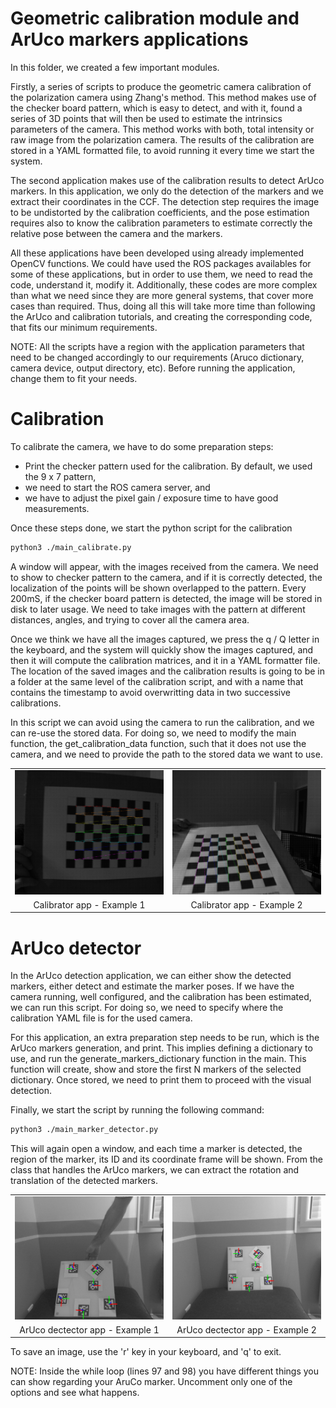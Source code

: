 # Geometric calibration module and ArUco markers applications
In this folder, we created a few important modules.

Firstly, a series of scripts to produce the geometric camera calibration of the
polarization camera using Zhang's method.  This method makes use of the checker
board pattern, which is easy to detect, and with it, found a series of 3D points
that will then be used to estimate the intrinsics parameters of the camera. This
method works with both, total intensity or raw image from the polarization
camera. The results of the calibration are stored in a YAML formatted file, to
avoid running it every time we start the system.

The second application makes use of the calibration results to detect ArUco
markers. In this application, we only do the detection of the markers and we
extract their coordinates in the CCF. The detection step requires the image to
be undistorted by the calibration coefficients, and the pose estimation requires
also to know the calibration parameters to estimate correctly the relative pose
between the camera and the markers.

All these applications have been developed using already implemented OpenCV
functions. We could have used the ROS packages availables for some of these
applications, but in order to use them, we need to read the code, understand it,
modify it.  Additionally, these codes are more complex than what we need since
they are more general systems, that cover more cases than required. Thus, doing
all this will take more time than following the ArUco and calibration tutorials,
and creating the corresponding code, that fits our minimum requirements.

NOTE: All the scripts have a region with the application parameters that need to
be changed accordingly to our requirements (Aruco dictionary, camera device,
output directory, etc). Before running the application, change them to fit your
needs.

# Calibration

To calibrate the camera, we have to do some preparation steps:
* Print the checker pattern used for the calibration. By default, we used the 9
  x 7 pattern,
* we need to start the ROS camera server, and
* we have to adjust the pixel gain / exposure time to have good measurements.

Once these steps done, we start the python script for the calibration
```bash
python3 ./main_calibrate.py
```
A window will appear, with the images received from the camera. We need to show
to checker pattern to the camera, and if it is correctly detected, the
localization of the points will be shown overlapped to the pattern. Every 200mS,
if the checker board pattern is detected, the image will be stored in disk to
later usage. We need to take images with the pattern at different distances,
angles, and trying to cover all the camera area.

Once we think we have all the images captured, we press the q / Q letter in the
keyboard, and the system will quickly show the images captured, and then it will
compute the calibration matrices, and it in a YAML formatter file. The location
of the saved images and the calibration results is going to be in a folder at
the same level of the calibration script, and with a name that contains the
timestamp to avoid overwritting data in two successive calibrations.

In this script we can avoid using the camera to run the calibration, and we can
re-use the stored data. For doing so, we need to modify the main function, the
get_calibration_data function, such that it does not use the camera, and we need
to provide the path to the stored data we want to use.

| | |
|:-------------------------:|:-------------------------:|
| <img src="readme_imgs/calibrate_app_1.png" alt="Calibrator app - Ex.1" width="320"> | <img src="readme_imgs/calibrate_app_2.png" alt="Calibrator app - Ex.2" width="320"> |
| Calibrator app - Example 1 | Calibrator app - Example 2 |

# ArUco detector
In the ArUco detection application, we can either show the detected markers,
either detect and estimate the marker poses. If we have the camera running, well
configured, and the calibration has been estimated, we can run this script. For
doing so, we need to specify where the calibration YAML file is for the used
camera.

For this application, an extra preparation step needs to be run, which is the
ArUco markers generation, and print. This implies defining a dictionary to use,
and run the generate_markers_dictionary function in the main. This function will
create, show and store the first N markers of the selected dictionary. Once
stored, we need to print them to proceed with the visual detection.

Finally, we start the script by running the following command:
```bash
python3 ./main_marker_detector.py
```

This will again open a window, and each time a marker is detected, the region
of the marker, its ID and its coordinate frame will be shown.
From the class that handles the ArUco markers, we can extract the rotation and
translation of the detected markers.

| | |
|:-------------------------:|:-------------------------:|
|<img src="readme_imgs/detector_app_1.png" alt="ArUco dectector app - Ex.1" width="320"> | <img src="readme_imgs/detector_app_2.png" alt="ArUco dectector app - Ex.2" width="320"> |
| ArUco dectector app - Example 1  | ArUco dectector app - Example 2 |

To save an image, use the 'r' key in your keyboard, and 'q' to exit.

NOTE: Inside the while loop (lines 97 and 98) you have different things you can
show regarding your AruCo marker. Uncomment only one of the options and see what
happens.